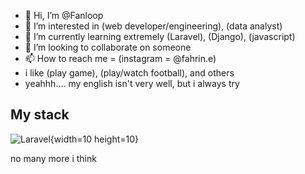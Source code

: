 - 👋 Hi, I’m @Fanloop
- 👀 I’m interested in (web developer/engineering), (data analyst)
- 🌱 I’m currently learning extremely (Laravel), (Django), (javascript)
- 💞️ I’m looking to collaborate on someone
- 📫 How to reach me = (instagram = @fahrin.e)
- i like (play game), (play/watch football), and others
- yeahhh.... my english isn't very well, but i always try

## My stack
![Laravel](https://cdn.jsdelivr.net/gh/devicons/devicon@latest/icons/laravel/laravel-original-wordmark.svg){width=10 height=10}

no many more i think
